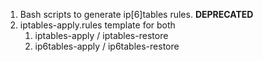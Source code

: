 1. Bash scripts to generate ip[6]tables rules. **DEPRECATED**
2. iptables-apply.rules template for both
   1. iptables-apply / iptables-restore
   2. ip6tables-apply / ip6tables-restore
